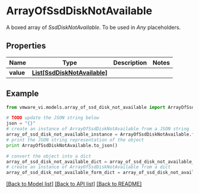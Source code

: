 # ArrayOfSsdDiskNotAvailable

A boxed array of *SsdDiskNotAvailable*. To be used in *Any* placeholders. 

## Properties
Name | Type | Description | Notes
------------ | ------------- | ------------- | -------------
**value** | [**List[SsdDiskNotAvailable]**](SsdDiskNotAvailable.md) |  | 

## Example

```python
from vmware_vi.models.array_of_ssd_disk_not_available import ArrayOfSsdDiskNotAvailable

# TODO update the JSON string below
json = "{}"
# create an instance of ArrayOfSsdDiskNotAvailable from a JSON string
array_of_ssd_disk_not_available_instance = ArrayOfSsdDiskNotAvailable.from_json(json)
# print the JSON string representation of the object
print ArrayOfSsdDiskNotAvailable.to_json()

# convert the object into a dict
array_of_ssd_disk_not_available_dict = array_of_ssd_disk_not_available_instance.to_dict()
# create an instance of ArrayOfSsdDiskNotAvailable from a dict
array_of_ssd_disk_not_available_form_dict = array_of_ssd_disk_not_available.from_dict(array_of_ssd_disk_not_available_dict)
```
[[Back to Model list]](../README.md#documentation-for-models) [[Back to API list]](../README.md#documentation-for-api-endpoints) [[Back to README]](../README.md)


